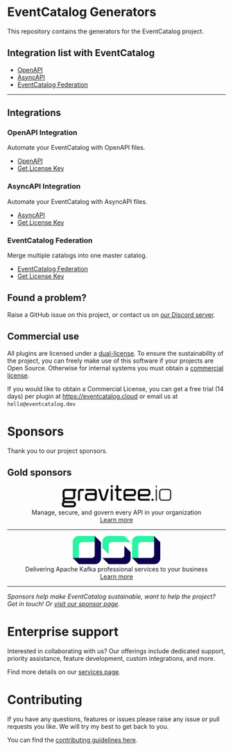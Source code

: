 # EventCatalog Generators

This repository contains the generators for the EventCatalog project.

## Integration list with EventCatalog

- [OpenAPI](./packages/generator-openapi/README.md)
- [AsyncAPI](./packages/generator-asyncapi/README.md)
- [EventCatalog Federation](./packages/generator-federation/README.md)

---

## Integrations

### OpenAPI Integration

Automate your EventCatalog with OpenAPI files.

- [OpenAPI](./packages/generator-openapi/README.md)
- [Get License Key](https://eventcatalog.cloud)

### AsyncAPI Integration

Automate your EventCatalog with AsyncAPI files.

- [AsyncAPI](./packages/generator-asyncapi/README.md)
- [Get License Key](https://eventcatalog.cloud)

### EventCatalog Federation

Merge multiple catalogs into one master catalog.

- [EventCatalog Federation](./packages/generator-federation/README.md)
- [Get License Key](https://eventcatalog.cloud)

## Found a problem?

Raise a GitHub issue on this project, or contact us on [our Discord server](https://discord.gg/3rjaZMmrAm).

## Commercial use

All plugins are licensed under a [dual-license](./LICENSE.md). To ensure the sustainability of the project, you can freely make use of this software if your projects are Open Source. Otherwise for internal systems you must obtain a [commercial license](./LICENSE-COMMERCIAL.md).

If you would like to obtain a Commercial License, you can get a free trial (14 days) per plugin at https://eventcatalog.cloud or email us at `hello@eventcatalog.dev`

# Sponsors

Thank you to our project sponsors.

## Gold sponsors

<div align="center">
  <img alt="gravitee" src="./images/sponsors/gravitee-logo-black.svg" width="50%" />
  <p style="margin: 0; padding: 0;">Manage, secure, and govern every API in your organization</p>
  <a href="https://gravitee.io?utm_source=eventcatalog&utm_medium=web&utm_campaign=sponsorship" target="_blank" >Learn more</a>
</div>

<hr />

<div align="center">
  <img alt="oso" src="./images/sponsors/oso-logo-green.png" width="40%" />
  <p style="margin: 0; padding: 0;">Delivering Apache Kafka professional services to your business</p>
  <a href="https://oso.sh/?utm_source=eventcatalog&utm_medium=web&utm_campaign=sponsorship" target="_blank" >Learn more</a>
</div>

<hr />

_Sponsors help make EventCatalog sustainable, want to help the project? Get in touch! Or [visit our sponsor page](https://github.com/sponsors/event-catalog)._

# Enterprise support

Interested in collaborating with us? Our offerings include dedicated support, priority assistance, feature development, custom integrations, and more.

Find more details on our [services page](https://eventcatalog.dev/services).

# Contributing

If you have any questions, features or issues please raise any issue or pull requests you like. We will try my best to get back to you.

You can find the [contributing guidelines here](https://eventcatalog.dev/docs/contributing/overview).
